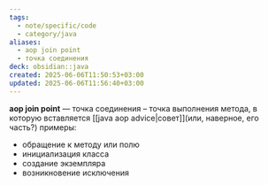 ```yaml
---
tags:
  - note/specific/code
  - category/java
aliases:
  - aop join point
  - точка соединения
deck: obsidian::java
created: 2025-06-06T11:50:53+03:00
updated: 2025-06-06T11:56:40+03:00
---
```


**aop join point**
—
точка соединения – точка выполнения метода, в которую вставляется [[java aop advice|совет]](или, наверное, его часть?)
примеры:
- обращение к методу или полю
- инициализация класса
- создание экземпляра
- возникновение исключения

